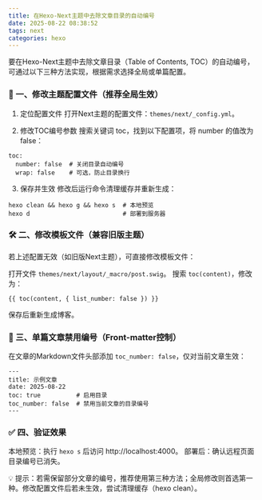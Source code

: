 ```yaml
---
title: 在Hexo-Next主题中去除文章目录的自动编号
date: 2025-08-22 08:38:52
tags: next
categories: hexo
---
```


要在Hexo-Next主题中去除文章目录（Table of Contents, TOC）的自动编号，可通过以下三种方法实现，根据需求选择全局或单篇配置。

<!-- more -->

### 🔧 一、修改主题配置文件（推荐全局生效）

1. 定位配置文件
打开Next主题的配置文件：`themes/next/_config.yml`。

2. 修改TOC编号参数
搜索关键词 toc，找到以下配置项，将 number 的值改为 false：
```
toc:
  number: false  # 关闭目录自动编号
  wrap: false    # 可选，防止目录换行
```

3. 保存并生效
修改后运行命令清理缓存并重新生成：
```
hexo clean && hexo g && hexo s  # 本地预览
hexo d                          # 部署到服务器
```

### 🛠️ 二、修改模板文件（兼容旧版主题）
若上述配置无效（如旧版Next主题），可直接修改模板文件：

打开文件 `themes/next/layout/_macro/post.swig`。
搜索 `toc(content)`，修改为：
```
{{ toc(content, { list_number: false }) }}
```

保存后重新生成博客。

### 📄 三、单篇文章禁用编号（Front-matter控制）
在文章的Markdown文件头部添加 `toc_number: false`，仅对当前文章生效：
```
---
title: 示例文章
date: 2025-08-22
toc: true          # 启用目录
toc_number: false  # 禁用当前文章的目录编号
---
```

### ✅ 四、验证效果

本地预览：执行 `hexo s` 后访问  http://localhost:4000。
部署后：确认远程页面目录编号已消失。

💡 提示：若需保留部分文章的编号，推荐使用第三种方法；全局修改则首选第一种。修改配置文件后若未生效，尝试清理缓存（hexo clean）。

